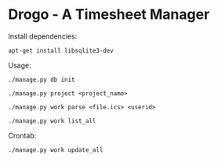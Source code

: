 Drogo - A Timesheet Manager
===========================

Install dependencies:

    apt-get install libsqlite3-dev


Usage:

    ./manage.py db init

    ./manage.py project <project_name>

    ./manage.py work parse <file.ics> <userid>

    ./manage.py work list_all

Crontab:

    ./manage.py work update_all


